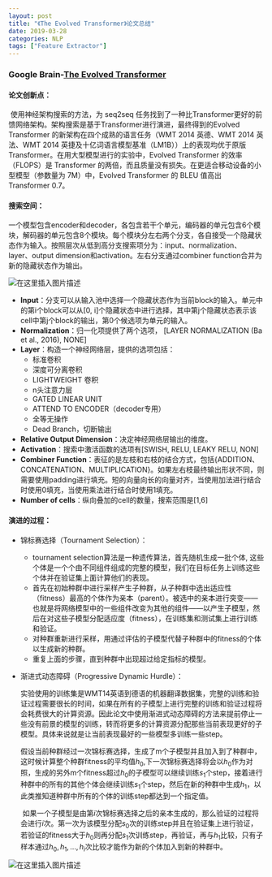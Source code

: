 ```yaml
---
layout: post
title: "《The Evolved Transformer》论文总结"
date: 2019-03-28
categories: NLP
tags: ["Feature Extractor"]
---
```




### Google Brain-[The Evolved Transformer](http://arxiv.org/abs/1901.11117) 

#### 论文创新点：

​	使用神经架构搜索的方法，为 seq2seq 任务找到了一种比Transformer更好的前馈网络架构。架构搜索是基于Transformer进行演进，最终得到的Evolved Transformer 的新架构在四个成熟的语言任务（WMT 2014 英德、WMT 2014 英法、WMT 2014 英捷及十亿词语言模型基准（LM1B））上的表现均优于原版 Transformer。在用大型模型进行的实验中，Evolved Transformer 的效率（FLOPS）是 Transformer 的两倍，而且质量没有损失。在更适合移动设备的小型模型（参数量为 7M）中，Evolved Transformer 的 BLEU 值高出 Transformer 0.7。



#### 搜索空间：

​	一个模型包含encoder和decoder，各包含若干个单元，编码器的单元包含6个模块，解码器的单元包含8个模块。每个模块分左右两个分支，各自接受一个隐藏状态作为输入。按照层次从低到高分支搜索项分为：input、normalization、layer、output dimension和activation。左右分支通过combiner function合并为新的隐藏状态作为输出。

![在这里插入图片描述](http://i2.bvimg.com/682738/433f27b8a361812e.png)
+ **Input**：分支可以从输入池中选择一个隐藏状态作为当前block的输入。单元中的第i个block可以从[0, i]个隐藏状态中进行选择，其中第j个隐藏状态表示该cell中第j个block的输出，第0个候选项为单元的输入。
+ **Normalization**：归一化项提供了两个选项， [LAYER NORMALIZATION (Ba et al., 2016), NONE]
+ **Layer**：构造一个神经网络层，提供的选项包括：
  + 标准卷积
  + 深度可分离卷积
  +  LIGHTWEIGHT 卷积
  + n头注意力层
  + GATED LINEAR UNIT 
  + ATTEND TO ENCODER（decoder专用）
  + 全等无操作
  + Dead Branch，切断输出
+ **Relative Output Dimension**：决定神经网络层输出的维度。
+ **Activation**：搜索中激活函数的选项有[SWISH, RELU, LEAKY RELU,  NON]
+ **Combiner Function**：表征的是左枝和右枝的结合方式，包括{ADDITION、CONCATENATION、MULTIPLICATION}。如果左右枝最终输出形状不同，则需要使用padding进行填充。短的向量向长的向量对齐，当使用加法进行结合时使用0填充，当使用乘法进行结合时使用1填充。
+ **Number of cells**：纵向叠加的cell的数量，搜索范围是[1,6]

#### 演进的过程：

+ 锦标赛选择（Tournament Selection）：

  + tournament selection算法是一种遗传算法，首先随机生成一批个体, 这些个体是一个个由不同组件组成的完整的模型，我们在目标任务上训练这些个体并在验证集上面计算他们的表现。
  + 首先在初始种群中进行采样产生子种群，从子种群中选出适应性（fitness）最高的个体作为亲本（parent）。被选中的亲本进行突变——也就是将网络模型中的一些组件改变为其他的组件——以产生子模型，然后在对这些子模型分配适应度（fitness），在训练集和测试集上进行训练和验证。
  + 对种群重新进行采样，用通过评估的子模型代替子种群中的fitness的个体以生成新的种群。
  + 重复上面的步骤，直到种群中出现超过给定指标的模型。

+ 渐进式动态障碍（Progressive Dynamic Hurdle）：

  ​	实验使用的训练集是WMT14英语到德语的机器翻译数据集，完整的训练和验证过程需要很长的时间，如果在所有的子模型上进行完整的训练和验证过程将会耗费很大的计算资源。因此论文中使用渐进式动态障碍的方法来提前停止一些没有前景的模型的训练，转而将更多的计算资源分配那些当前表现更好的子模型。具体来说就是让当前表现最好的一些模型多训练一些step。

  ​	假设当前种群经过一次锦标赛选择，生成了m个子模型并且加入到了种群中，这时候计算整个种群fitness的平均值$h_0$,下一次锦标赛选择将会以$h_0$作为对照，生成的另外m个fitness超过$h_0$的子模型可以继续训练$s_1$个step，接着进行种群中的所有的其他个体会继续训练$s_1$个step，然后在新的种群中生成$h_1$，以此类推知道种群中所有的个体的训练step都达到一个指定值。

  ​	如果一个子模型是由第$i$次锦标赛选择之后的亲本生成的，那么验证的过程将会进行$i$次。第一次为该模型分配$s_0$次的训练step并且在验证集上进行验证，若验证的fitness大于$h_0$则再分配$s_1$次训练step，再验证，再与$h_1$比较，只有子样本通过${h_0, h_1, ..., h_i}$次比较才能作为新的个体加入到新的种群中。

  

![在这里插入图片描述](http://i2.bvimg.com/682738/9ac3d366ada01c1a.png)



